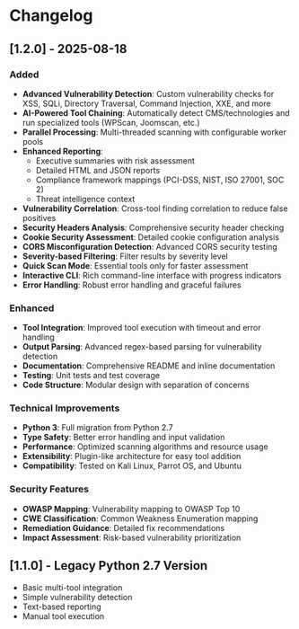 # Changelog

## [1.2.0] - 2025-08-18

### Added
- **Advanced Vulnerability Detection**: Custom vulnerability checks for XSS, SQLi, Directory Traversal, Command Injection, XXE, and more
- **AI-Powered Tool Chaining**: Automatically detect CMS/technologies and run specialized tools (WPScan, Joomscan, etc.)
- **Parallel Processing**: Multi-threaded scanning with configurable worker pools
- **Enhanced Reporting**: 
  - Executive summaries with risk assessment
  - Detailed HTML and JSON reports
  - Compliance framework mappings (PCI-DSS, NIST, ISO 27001, SOC 2)
  - Threat intelligence context
- **Vulnerability Correlation**: Cross-tool finding correlation to reduce false positives
- **Security Headers Analysis**: Comprehensive security header checking
- **Cookie Security Assessment**: Detailed cookie configuration analysis
- **CORS Misconfiguration Detection**: Advanced CORS security testing
- **Severity-based Filtering**: Filter results by severity level
- **Quick Scan Mode**: Essential tools only for faster assessment
- **Interactive CLI**: Rich command-line interface with progress indicators
- **Error Handling**: Robust error handling and graceful failures

### Enhanced
- **Tool Integration**: Improved tool execution with timeout and error handling
- **Output Parsing**: Advanced regex-based parsing for vulnerability detection
- **Documentation**: Comprehensive README and inline documentation
- **Testing**: Unit tests and test coverage
- **Code Structure**: Modular design with separation of concerns

### Technical Improvements
- **Python 3**: Full migration from Python 2.7
- **Type Safety**: Better error handling and input validation
- **Performance**: Optimized scanning algorithms and resource usage
- **Extensibility**: Plugin-like architecture for easy tool addition
- **Compatibility**: Tested on Kali Linux, Parrot OS, and Ubuntu

### Security Features
- **OWASP Mapping**: Vulnerability mapping to OWASP Top 10
- **CWE Classification**: Common Weakness Enumeration mapping
- **Remediation Guidance**: Detailed fix recommendations
- **Impact Assessment**: Risk-based vulnerability prioritization

## [1.1.0] - Legacy Python 2.7 Version
- Basic multi-tool integration
- Simple vulnerability detection
- Text-based reporting
- Manual tool execution

